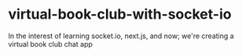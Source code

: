 # virtual-book-club-with-socket-io
In the interest of learning socket.io, next.js, and now; we're creating a virtual book club chat app

